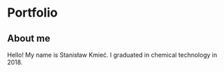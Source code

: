 # Portfolio
## About me
Hello! My name is Stanisław Kmieć. I graduated in chemical technology in 2018. 
